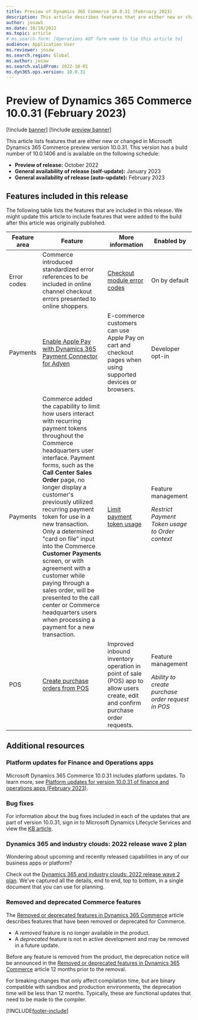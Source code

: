 ```yaml
---
title: Preview of Dynamics 365 Commerce 10.0.31 (February 2023)
description: This article describes features that are either new or changed in Microsoft Dynamics 365 Commerce 10.0.31. 
author: josaw1
ms.date: 10/18/2022
ms.topic: article
# ms.search.form: [Operations AOT form name to tie this article to]
audience: Application User
ms.reviewer: josaw
ms.search.region: Global
ms.author: josaw
ms.search.validFrom: 2022-10-01
ms.dyn365.ops.version: 10.0.31
---
```


# Preview of Dynamics 365 Commerce 10.0.31 (February 2023)

[!include [banner](../includes/banner.md)]
[!include [preview banner](../includes/preview-banner.md)]

This article lists features that are either new or changed in Microsoft Dynamics 365 Commerce preview version 10.0.31. This version has a build number of 10.0.1406 and is available on the following schedule:

- **Preview of release:** October 2022
- **General availability of release (self-update):** January 2023
- **General availability of release (auto-update):** February 2023

## Features included in this release

The following table lists the features that are included in this release. We might update this article to include features that were added to the build after this article was originally published.

| Feature area | Feature | More information | Enabled by |
|---|---|---|---|
| Error codes | Commerce introduced standardized error references to be included in online channel checkout errors presented to online shoppers.| [Checkout module error codes](../checkout-module-error-codes.md)  | On by default |
| Payments | [Enable Apple Pay with Dynamics 365 Payment Connector for Adyen](/dynamics365-release-plan/2022wave2/commerce/dynamics365-commerce/enable-apple-pay-dynamics-365-payment-connector-adyen)  | E-commerce customers can use Apple Pay on cart and checkout pages when using supported devices or browsers. | Developer opt-in |
| Payments  |  Commerce added the capability to limit how users interact with recurring payment tokens throughout the Commerce headquarters user interface. Payment forms, such as the **Call Center Sales Order** page, no longer display a customer's previously utilized recurring payment token for use in a new transaction. Only a determined "card on file" input into the Commerce **Customer Payments** screen, or with agreement with a customer while paying through a sales order, will be presented to the call center or Commerce headquarters users when processing a payment for a new transaction. | [Limit payment token usage](../dev-itpro/limit-token-usage.md)  |  Feature management<p>*Restrict Payment Token usage to Order context*  |
| POS | [Create purchase orders from POS](/dynamics365-release-plan/2022wave2/commerce/dynamics365-commerce/create-purchase-orders-pos)  |  Improved inbound inventory operation in point of sale (POS) app to allow users create, edit and confirm purchase order requests. |  Feature management<p>*Ability to create purchase order request in POS*   |



## Additional resources

### Platform updates for Finance and Operations apps

Microsoft Dynamics 365 Commerce 10.0.31 includes platform updates. To learn more, see [Platform updates for version 10.0.31 of finance and operations apps (February 2023)](../../fin-ops-core/dev-itpro/get-started/whats-new-platform-updates-10-0-31.md). 
  

### Bug fixes

For information about the bug fixes included in each of the updates that are part of version 10.0.31, sign in to Microsoft Dynamics Lifecycle Services and view the [KB article](https://fix.lcs.dynamics.com/Issue/Details?bugId=758525).

### Dynamics 365 and industry clouds: 2022 release wave 2 plan

Wondering about upcoming and recently released capabilities in any of our business apps or platform?

Check out the [Dynamics 365 and industry clouds: 2022 release wave 2 plan](/dynamics365-release-plan/2022wave2/). We've captured all the details, end to end, top to bottom, in a single document that you can use for planning.

### Removed and deprecated Commerce features

The [Removed or deprecated features in Dynamics 365 Commerce](removed-deprecated-features-commerce.md) article describes features that have been removed or deprecated for Commerce.

- A *removed* feature is no longer available in the product.
- A *deprecated* feature is not in active development and may be removed in a future update.

Before any feature is removed from the product, the deprecation notice will be announced in the [Removed or deprecated features in Dynamics 365 Commerce](removed-deprecated-features-commerce.md) article 12 months prior to the removal.


For breaking changes that only affect compilation time, but are binary compatible with sandbox and production environments, the deprecation time will be less than 12 months. Typically, these are functional updates that need to be made to the compiler.

[!INCLUDE[footer-include](../../includes/footer-banner.md)]
